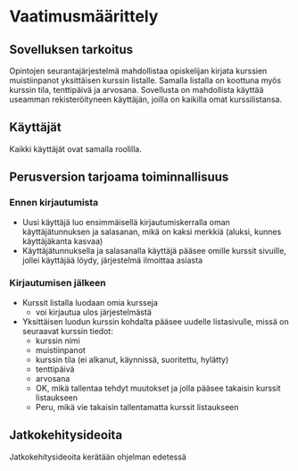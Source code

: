 # Vaatimusmäärittely

## Sovelluksen tarkoitus

Opintojen seurantajärjestelmä mahdollistaa opiskelijan kirjata kurssien
muistiinpanot yksittäisen kurssin listalle. Samalla listalla on koottuna myös 
kurssin tila, tenttipäivä ja arvosana.
Sovellusta on mahdollista käyttää useamman rekisteröityneen käyttäjän, 
joilla on kaikilla omat kurssilistansa.

## Käyttäjät

Kaikki käyttäjät ovat samalla roolilla.

## Perusversion tarjoama toiminnallisuus

### Ennen kirjautumista

* Uusi käyttäjä luo ensimmäisellä kirjautumiskerralla oman käyttäjätunnuksen 
ja salasanan, mikä on kaksi merkkiä (aluksi, kunnes käyttäjäkanta kasvaa)
* Käyttäjätunnuksella ja salasanalla käyttäjä pääsee omille kurssit sivuille, 
jollei käyttäjää löydy, järjestelmä ilmoittaa asiasta

### Kirjautumisen jälkeen

* Kurssit listalla luodaan omia kursseja
	* voi kirjautua ulos järjestelmästä
* Yksittäisen luodun kurssin kohdalta pääsee uudelle listasivulle, missä on
seuraavat kurssin tiedot:
	* kurssin nimi
	* muistiinpanot
	* kurssin tila (ei alkanut, käynnissä, suoritettu, hylätty)
	* tenttipäivä
	* arvosana
	* OK, mikä tallentaa tehdyt muutokset ja jolla pääsee takaisin
	 kurssit listaukseen
	* Peru, mikä vie takaisin tallentamatta kurssit listaukseen 


## Jatkokehitysideoita

Jatkokehitysideoita kerätään ohjelman edetessä 
